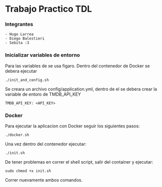 # Trabajo Practico TDL 

### Integrantes
    - Hugo Larrea
    - Diego Balestieri
    - Sebita :3


### Inicializar variables de entorno

Para las variables de se usa figaro. Dentro del contenedor de Docker se debera ejecutar 

```
./init_and_config.sh
```

Se creara un archivo config/application.yml, dentro de el
se debera crear la variable de entoro de TMDB_API_KEY

```
TMDB_API_KEY: <API_KEY>
```
### Docker 

Para ejecutar la aplicacion con Docker seguir los siguientes pasos: 

```
./docker.sh
```
Una vez dentro del contenedor ejecutar: 

```
./init.sh
```

De tener problemas en correr el shell script, salir del container y ejecutar: 

```
sudo chmod +x init.sh
```
Correr nuevamente ambos comandos.
